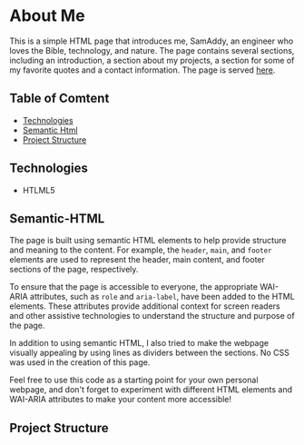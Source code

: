 # About Me
This is a simple HTML page that introduces me, SamAddy, an engineer who loves the Bible, technology, and nature. The page contains several sections, including an introduction, a section about my projects, a section for some of my favorite quotes and a contact information. The page is served [here](https://samaddy.github.io/learn/semantic.html).

## Table of Comtent
* [Technologies](#technologies)
* [Semantic Html](#semantic-html)
* [Project Structure](#project-structure)


## Technologies
* HTLML5

## Semantic-HTML
The page is built using semantic HTML elements to help provide structure and meaning to the content. For example, the `header`, `main`, and `footer` elements are used to represent the header, main content, and footer sections of the page, respectively.

To ensure that the page is accessible to everyone, the appropriate WAI-ARIA attributes, such as `role` and `aria-label`, have been added to the HTML elements. These attributes provide additional context for screen readers and other assistive technologies to understand the structure and purpose of the page.

In addition to using semantic HTML, I also tried to make the webpage visually appealing by using lines as dividers between the sections. No CSS was used in the creation of this page.

Feel free to use this code as a starting point for your own personal webpage, and don't forget to experiment with different HTML elements and WAI-ARIA attributes to make your content more accessible!

## Project Structure



